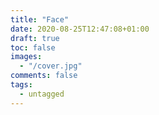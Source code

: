 ```yaml
---
title: "Face"
date: 2020-08-25T12:47:08+01:00
draft: true
toc: false
images: 
  - "/cover.jpg"
comments: false
tags: 
  - untagged
---
```


